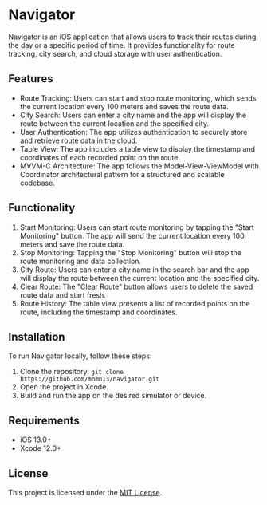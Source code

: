 # Navigator

Navigator is an iOS application that allows users to track their routes during the day or a specific period of time. It provides functionality for route tracking, city search, and cloud storage with user authentication.

## Features

- Route Tracking: Users can start and stop route monitoring, which sends the current location every 100 meters and saves the route data.
- City Search: Users can enter a city name and the app will display the route between the current location and the specified city.
- User Authentication: The app utilizes authentication to securely store and retrieve route data in the cloud.
- Table View: The app includes a table view to display the timestamp and coordinates of each recorded point on the route.
- MVVM-C Architecture: The app follows the Model-View-ViewModel with Coordinator architectural pattern for a structured and scalable codebase.

## Functionality

1. Start Monitoring: Users can start route monitoring by tapping the "Start Monitoring" button. The app will send the current location every 100 meters and save the route data.
2. Stop Monitoring: Tapping the "Stop Monitoring" button will stop the route monitoring and data collection.
3. City Route: Users can enter a city name in the search bar and the app will display the route between the current location and the specified city.
4. Clear Route: The "Clear Route" button allows users to delete the saved route data and start fresh.
5. Route History: The table view presents a list of recorded points on the route, including the timestamp and coordinates.

## Installation

To run Navigator locally, follow these steps:

1. Clone the repository: `git clone https://github.com/mnmn13/navigator.git`
2. Open the project in Xcode.
3. Build and run the app on the desired simulator or device.

## Requirements

- iOS 13.0+
- Xcode 12.0+

## License

This project is licensed under the [MIT License](LICENSE).
